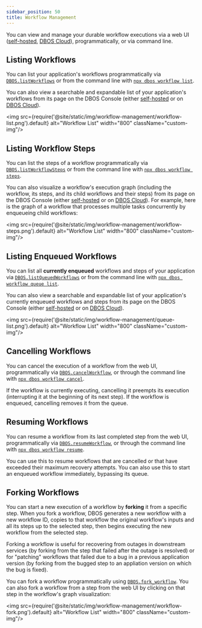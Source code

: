 ```yaml
---
sidebar_position: 50
title: Workflow Management
---
```


You can view and manage your durable workflow executions via a web UI ([self-hosted](../../production/self-hosting/workflow-management.md), [DBOS Cloud](../../production/dbos-cloud/workflow-management.md)), programmatically, or via command line.

## Listing Workflows

You can list your application's workflows programmatically via [`DBOS.listWorkflows`](../reference/methods.md#dboslistworkflows) or from the command line with [`npx dbos workflow list`](../reference/cli.md#npx-dbos-workflow-list).

You can also view a searchable and expandable list of your application's workflows from its page on the DBOS Console (either [self-hosted](../../production/self-hosting/workflow-management.md) or on [DBOS Cloud](../../production/dbos-cloud/workflow-management.md)).

<img src={require('@site/static/img/workflow-management/workflow-list.png').default} alt="Workflow List" width="800" className="custom-img"/>

## Listing Workflow Steps

You can list the steps of a workflow programmatically via [`DBOS.listWorkflowSteps`](../reference/methods.md#dboslistworkflowsteps) or from the command line with [`npx dbos workflow steps`](../reference/cli.md#npx-dbos-workflow-steps).

You can also visualize a workflow's execution graph (including the workflow, its steps, and its child workflows and their steps) from its page on the DBOS Console (either [self-hosted](../../production/self-hosting/workflow-management.md) or on [DBOS Cloud](../../production/dbos-cloud/workflow-management.md)).
For example, here is the graph of a workflow that processes multiple tasks concurrently by enqueueing child workflows:

<img src={require('@site/static/img/workflow-management/workflow-steps.png').default} alt="Workflow List" width="800" className="custom-img"/>

## Listing Enqueued Workflows

You can list all **currently enqueued** workflows and steps of your application via [`DBOS.listQueuedWorkflows`](../reference/methods.md#dboslistqueuedworkflows) or from the command line with [`npx dbos workflow queue list`](../reference/cli.md#npx-dbos-workflow-queue-list).

You can also view a searchable and expandable list of your application's currently enqueued workflows and steps from its page on the DBOS Console (either [self-hosted](../../production/self-hosting/workflow-management.md) or on [DBOS Cloud](../../production/dbos-cloud/workflow-management.md)).

<img src={require('@site/static/img/workflow-management/queue-list.png').default} alt="Workflow List" width="800" className="custom-img"/>

## Cancelling Workflows

You can cancel the execution of a workflow from the web UI, programmatically via [`DBOS.cancelWorkflow`](../reference/methods.md#dboscancelworkflow), or through the command line with [`npx dbos workflow cancel`](../reference/cli.md#npx-dbos-workflow-cancel).

If the workflow is currently executing, cancelling it preempts its execution (interrupting it at the beginning of its next step).
If the workflow is enqueued, cancelling removes it from the queue.

## Resuming Workflows

You can resume a workflow from its last completed step from the web UI, programmatically via [`DBOS.resumeWorkflow`](../reference/methods.md#dboscancelworkflow), or through the command line with [`npx dbos workflow resume`](../reference/cli.md#npx-dbos-workflow-resume).

You can use this to resume workflows that are cancelled or that have exceeded their maximum recovery attempts.
You can also use this to start an enqueued workflow immediately, bypassing its queue.

## Forking Workflows

You can start a new execution of a workflow by **forking** it from a specific step.
When you fork a workflow, DBOS generates a new workflow with a new workflow ID, copies to that workflow the original workflow's inputs and all its steps up to the selected step, then begins executing the new workflow from the selected step.

Forking a workflow is useful for recovering from outages in downstream services (by forking from the step that failed after the outage is resolved) or for "patching" workflows that failed due to a bug in a previous application version (by forking from the bugged step to an appliation version on which the bug is fixed).

You can fork a workflow programmatically using [`DBOS.fork_workflow`](../reference/methods.md#dbosforkworkflow).
You can also fork a workflow from a step from the web UI by clicking on that step in the workflow's graph visualization:

<img src={require('@site/static/img/workflow-management/workflow-fork.png').default} alt="Workflow List" width="800" className="custom-img"/>